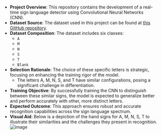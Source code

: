 - **Project Overview**: This repository contains the development of a real-time sign language detector using Convolutional Neural Networks (CNN).
- **Dataset Source**: The dataset used in this project can be found at [this GitHub repository](https://github.com/CBJdereal/Asl_data_set.git).
- **Dataset Composition**: The dataset includes six classes:
  - `A`
  - `M`
  - `N`
  - `S`
  - `T`
  - `Blank`
- **Selection Rationale**: The choice of these specific letters is strategic, focusing on enhancing the training rigor of the model. 
  - The letters A, M, N, S, and T have similar configurations, posing a significant challenge in differentiation.
- **Training Objective**: By successfully training the CNN to distinguish between these similar signs, the model is expected to generalize better and perform accurately with other, more distinct letters.
- **Expected Outcome**: This approach ensures robust and accurate recognition capabilities across the sign language spectrum.
- **Visual Aid**: Below is a depiction of the hand signs for A, M, N, S, T to illustrate their similarities and the challenges they present in recognition.
![image](https://github.com/CBJdereal/SignLanguageDetectionCNN/assets/64748236/dc3c0c9a-1707-4981-93e9-2ae3c2ef4fc7)


